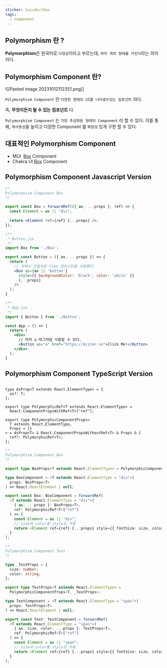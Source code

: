 ```yaml
---
sticker: lucide//box
tags:
  - component
---
```

## Polymorphism 란 ?
**Polymorphism**은 한국어로 `다형성`이라고 부르는데, `여러 개의 형태를 가진다`라는 의미이다. 
## Polymorphism Component 란?
![[Pasted image 20231012112351.png]]

`Polymorphism Component` 란 `다양한 형태의 UI를 나타낼수있는 컴포넌트` 이다.

즉, **무엇이든지 될 수 있는 컴포넌트** 다.

`Polymorphism Component` 는 `가장 추상화된 형태의 Component` 라 할 수 있다.
이를 통해, `재사용성`을 높이고 다양한 Component 를 `확장성` 있게 구현 할 수 있다.

## 대표적인 Polymorphism Component

- MUI  [Box](https://mui.com/material-ui/react-box/) Component
- Chakra UI [Box](https://chakra-ui.com/docs/components/box) Component

## Polymorphism Component Javascript Version

```jsx
/*
Polymorphism Component Box
*/

export const Box = forwardRef(({ as, ...props }, ref) => {
  const Element = as || "div";
  
  return <Element ref={ref} {...props} />;
});
```

```jsx
/**
 * Button.jsx
 */
import Box from './Box';

export const Button = ({ as, ...props }) => {
  return (
    // 위에서 만들어둔 View 컴포넌트를 이용했다.
    <Box as={as || 'button'}
      style={{ backgroundColor: 'black', color: 'white' }} 
      {...props} 
    />
  );
}

/**
 * App.jsx
 */
import { Button } from './Button';

const App = () => {
  return (
    <div>
      // 마치 a 태그처럼 사용할 수 있다.
      <Button as="a" href="https://kciter.so">Click Me!</Button>
    </div>
  );
}
```

## Polymorphism Component TypeScript Version

```tsx

type AsProp<T extends React.ElementType> = {
  as?: T;
};

export type PolymorphicRef<T extends React.ElementType> =
  React.ComponentPropsWithRef<T>["ref"];

export type PolymorphicComponentProps<
  T extends React.ElementType,
  Props = {}
> = AsProp<T> & React.ComponentPropsWithoutRef<T> & Props & {
  ref?: PolymorphicRef<T>;
};
```

```ts
/*
Polymorphism Component Box
*/

export type BoxProps<T extends React.ElementType> = PolymorphicComponentProps<T>;

type BoxComponent = <T extends React.ElementType = "div">(
  props: BoxProps<T>
) => React.ReactElement | null;

export const Box: BoxComponent = forwardRef(
  <T extends React.ElementType = "div">(
    { as, ...props }: BoxProps<T>,
    ref: PolymorphicRef<T>["ref"]
  ) => {
    const Element = as || "div";
    // size와 color를 style로 적용
    return <Element ref={ref} {...props} style={{ fontSize: size, color }} />;
  }
);
```

```ts
/*
Polymorphism Component Text
*/

type _TextProps = {
  size: number;
  color: string;
};

export type TextProps<T extends React.ElementType> = 
  PolymorphicComponentProps<T, _TextProps>;

type TextComponent = <T extends React.ElementType = "span">(
  props: TextProps<T>
) => React.ReactElement | null;

export const Text: TextComponent = forwardRef(
  <T extends React.ElementType = "span">(
    { as, size, color, ...props }: TextProps<T>,
    ref: PolymorphicRef<T>["ref"]
  ) => {
    const Element = as || "span";
    // size와 color를 style로 적용
    return <Element ref={ref} {...props} style={{ fontSize: size, color }} />;
  }
);
```